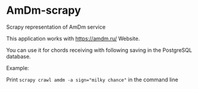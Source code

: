 # AmDm-scrapy
Scrapy representation of AmDm service

This application works with https://amdm.ru/ Website.

You can use it for chords receiving with following saving in the PostgreSQL database.

Example:

Print `scrapy crawl amdm -a sign="milky chance"` in the command line
